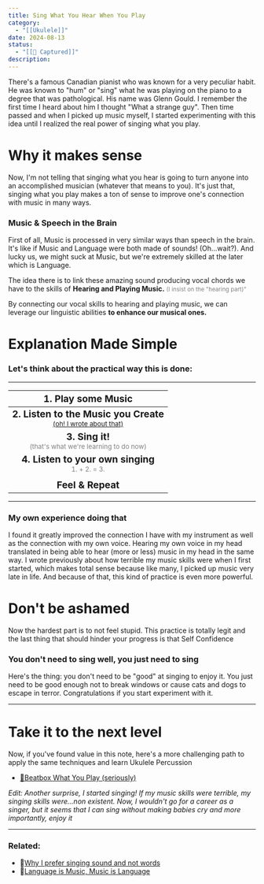 ```yaml
---
title: Sing What You Hear When You Play
category:
  - "[[Ukulele]]"
date: 2024-08-13
status:
  - "[[📝 Captured]]"
description: 
---
```

There's a famous Canadian pianist who was known for a very peculiar habit. He was known to "hum" or "sing" what he was playing on the piano to a degree that was pathological. His name was Glenn Gould.
I remember the first time I heard about him I thought "What a strange guy". Then time passed and when I picked up music myself, I started experimenting with this idea until I realized the real power of singing what you play.


# Why it makes sense
Now, I'm not telling that singing what you hear is going to turn anyone into an accomplished musician (whatever that means to you). It's just that, singing what you play makes a ton of sense to improve one's connection with music in many ways.

### Music & Speech in the Brain
First of all, Music is processed in very similar ways than speech in the brain. It's like if Music and Language were both made of sounds! (Oh...wait?). 
And lucky us, we might suck at Music, but we're extremely skilled at the later which is Language. 

The idea there is to link these amazing sound producing vocal chords we have to the skills of **Hearing and Playing Music.** <small style="color: grey;">(I insist on the "hearing part)"</small>

By connecting our vocal skills to hearing and playing music, we can leverage our linguistic abilities **to enhance our musical ones.**



# Explanation Made Simple

### Let's think about the practical way this is done:

---

|                                                   <big>1. Play some Music </big>                                                    |
| :---------------------------------------------------------------------------------------------------------------------------------: |
| **<big>2. Listen to the Music you Create</big>**<br><small style="color: grey;"> [(oh! I wrote about that)](/notes/listen) </small> |
|            **<big>3. Sing it! </big>**<br><small style="color: grey;">(that's what we're learning to do now)</small><br>            |
|                 **<big>4. Listen to your own singing</big>**<br><small style="color: grey;"> 1. + 2. = 3. </small>                  |
|                                                                                                                                     |
|                                                    <big>**Feel & Repeat**</big>                                                     |

---
### My own experience doing that
I found it greatly improved the connection I have with my instrument as well as the connection with my own voice. Hearing my own voice in my head translated in being able to hear (more or less) music in my head in the same way. I wrote previously about how terrible my music skills were when I first started, which makes total sense because like many, I picked up music very late in life. And because of that, this kind of practice is even more powerful.

# Don't be ashamed
Now the hardest part is to not feel stupid. This practice is totally legit and the last thing that should hinder your progress is that Self Confidence 

### You don't need to sing well, you just need to sing
Here's the thing: you don't need to be "good" at singing to enjoy it. You just need to be good enough not to break windows or cause cats and dogs to escape in terror. Congratulations if you start experiment with it.


---

# Take it to the next level
Now, if you've found value in this note, here's a more challenging path to apply the same techniques and learn Ukulele Percussion
- [📝Beatbox What You Play (seriously)](beatbox-what-you-play)



*Edit: Another surprise, I started singing! If my music skills were terrible, my singing skills were...non existent. Now, I wouldn't go for a career as a singer, but it seems that I can sing without making babies cry and more importantly, enjoy it*




---
### Related:
- 📝[Why I prefer singing sound and not words](/notes/singing-sound-vs-words)
- 📝[Language is Music, Music is Language](/notes/music-is-language)
